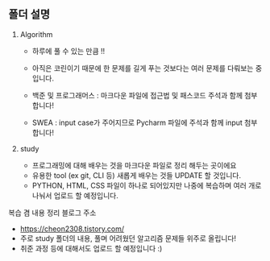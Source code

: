 ## 폴더 설명

1. Algorithm
	- 하루에 풀 수 있는 만큼 !! 
	- 아직은 코린이기 때문에 한 문제를 길게 푸는 것보다는 여러 문제를 다뤄보는 중입니다.
	
	- 백준 및 프로그래머스 : 마크다운 파일에 접근법 및 패스코드 주석과 함께 첨부합니다!
	- SWEA : input case가 주어지므로 Pycharm 파일에 주석과 함께 input 첨부합니다!

2. study
	- 프로그래밍에 대해 배우는 것을 마크다운 파일로 정리 해두는 곳이에요
	- 유용한 tool (ex git, CLI 등) 새롭게 배우는 것들 UPDATE 할 것입니다.
	- PYTHON, HTML, CSS 파일이 하나로 되어있지만 나중에 복습하며 여러 개로 나눠서 업로드 할 예정입니다.


복습 겸 내용 정리 블로그 주소
- https://cheon2308.tistory.com/
- 주로 study 폴더의 내용, 풀며 어려웠던 알고리즘 문제들 위주로 올립니다!
- 취준 과정 등에 대해서도 업로드 할 예정입니다 :)